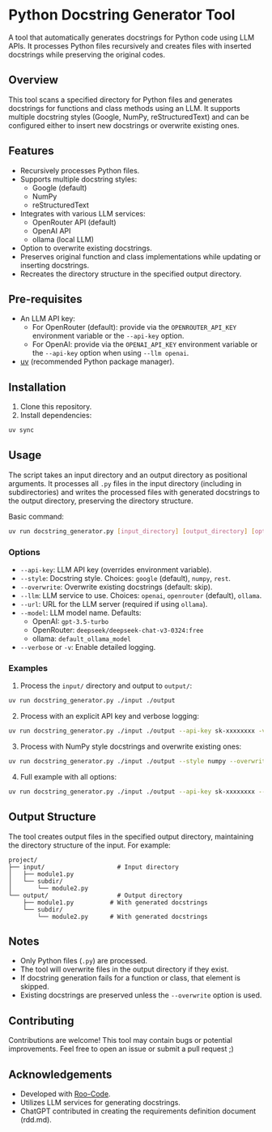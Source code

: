 # Python Docstring Generator Tool
A tool that automatically generates docstrings for Python code using LLM APIs. It processes Python files recursively and creates files with inserted docstrings while preserving the original codes.

## Overview

This tool scans a specified directory for Python files and generates docstrings for functions and class methods using an LLM. It supports multiple docstring styles (Google, NumPy, reStructuredText) and can be configured either to insert new docstrings or overwrite existing ones.

## Features

- Recursively processes Python files.
- Supports multiple docstring styles:
  - Google (default)
  - NumPy
  - reStructuredText
- Integrates with various LLM services:
  - OpenRouter API (default)
  - OpenAI API
  - ollama (local LLM)
- Option to overwrite existing docstrings.
- Preserves original function and class implementations while updating or inserting docstrings.
- Recreates the directory structure in the specified output directory.

## Pre-requisites

- An LLM API key:
  - For OpenRouter (default): provide via the `OPENROUTER_API_KEY` environment variable or the `--api-key` option.
  - For OpenAI: provide via the `OPENAI_API_KEY` environment variable or the `--api-key` option when using `--llm openai`.
- [uv](https://github.com/astral-sh/uv) (recommended Python package manager).

## Installation

1. Clone this repository.
2. Install dependencies:

```bash
uv sync
```

## Usage

The script takes an input directory and an output directory as positional arguments. It processes all `.py` files in the input directory (including in subdirectories) and writes the processed files with generated docstrings to the output directory, preserving the directory structure.

Basic command:

```bash
uv run docstring_generator.py [input_directory] [output_directory] [options]
```

### Options

- `--api-key`: LLM API key (overrides environment variable).
- `--style`: Docstring style. Choices: `google` (default), `numpy`, `rest`.
- `--overwrite`: Overwrite existing docstrings (default: skip).
- `--llm`: LLM service to use. Choices: `openai`, `openrouter` (default), `ollama`.
- `--url`: URL for the LLM server (required if using `ollama`).
- `--model`: LLM model name. Defaults:
  - OpenAI: `gpt-3.5-turbo`
  - OpenRouter: `deepseek/deepseek-chat-v3-0324:free`
  - ollama: `default_ollama_model`
- `--verbose` or `-v`: Enable detailed logging.

### Examples

1. Process the `input/` directory and output to `output/`:

```bash
uv run docstring_generator.py ./input ./output
```

2. Process with an explicit API key and verbose logging:

```bash
uv run docstring_generator.py ./input ./output --api-key sk-xxxxxxxx -v
```

3. Process with NumPy style docstrings and overwrite existing ones:

```bash
uv run docstring_generator.py ./input ./output --style numpy --overwrite
```

4. Full example with all options:

```bash
uv run docstring_generator.py ./input ./output --api-key sk-xxxxxxxx --style rest --overwrite --llm openrouter --model deepseek/deepseek-chat-v3-0324:free -v
```

## Output Structure

The tool creates output files in the specified output directory, maintaining the directory structure of the input. For example:

```
project/
├── input/                    # Input directory
│   ├── module1.py
│   └── subdir/
│       └── module2.py
└── output/                   # Output directory
    ├── module1.py          # With generated docstrings
    └── subdir/
        └── module2.py      # With generated docstrings
```

## Notes

- Only Python files (`.py`) are processed.
- The tool will overwrite files in the output directory if they exist.
- If docstring generation fails for a function or class, that element is skipped.
- Existing docstrings are preserved unless the `--overwrite` option is used.

## Contributing

Contributions are welcome!
This tool may contain bugs or potential improvements.
Feel free to open an issue or submit a pull request ;)

## Acknowledgements

- Developed with [Roo-Code](https://github.com/RooVetGit/Roo-Code).
- Utilizes LLM services for generating docstrings.
- ChatGPT contributed in creating the requirements definition document (rdd.md).
